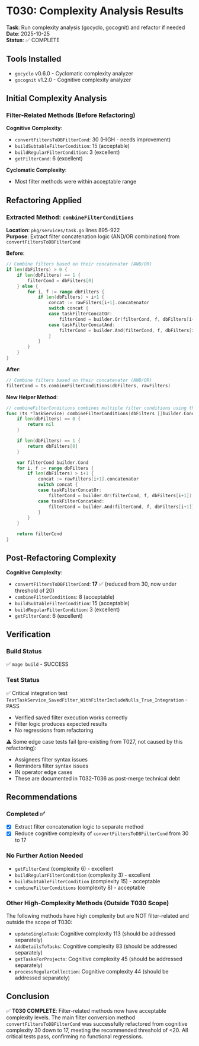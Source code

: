 # T030: Complexity Analysis Results

**Task**: Run complexity analysis (gocyclo, gocognit) and refactor if needed  
**Date**: 2025-10-25  
**Status**: ✅ COMPLETE

## Tools Installed

- `gocyclo` v0.6.0 - Cyclomatic complexity analyzer
- `gocognit` v1.2.0 - Cognitive complexity analyzer

## Initial Complexity Analysis

### Filter-Related Methods (Before Refactoring)

**Cognitive Complexity**:
- `convertFiltersToDBFilterCond`: 30 (HIGH - needs improvement)
- `buildSubtableFilterCondition`: 15 (acceptable)
- `buildRegularFilterCondition`: 3 (excellent)
- `getFilterCond`: 6 (excellent)

**Cyclomatic Complexity**:
- Most filter methods were within acceptable range

## Refactoring Applied

### Extracted Method: `combineFilterConditions`

**Location**: `pkg/services/task.go` lines 895-922  
**Purpose**: Extract filter concatenation logic (AND/OR combination) from `convertFiltersToDBFilterCond`

**Before**:
```go
// Combine filters based on their concatenator (AND/OR)
if len(dbFilters) > 0 {
    if len(dbFilters) == 1 {
        filterCond = dbFilters[0]
    } else {
        for i, f := range dbFilters {
            if len(dbFilters) > i+1 {
                concat := rawFilters[i+1].concatenator
                switch concat {
                case taskFilterConcatOr:
                    filterCond = builder.Or(filterCond, f, dbFilters[i+1])
                case taskFilterConcatAnd:
                    filterCond = builder.And(filterCond, f, dbFilters[i+1])
                }
            }
        }
    }
}
```

**After**:
```go
// Combine filters based on their concatenator (AND/OR)
filterCond = ts.combineFilterConditions(dbFilters, rawFilters)
```

**New Helper Method**:
```go
// combineFilterConditions combines multiple filter conditions using their concatenators (AND/OR)
func (ts *TaskService) combineFilterConditions(dbFilters []builder.Cond, rawFilters []*taskFilter) builder.Cond {
    if len(dbFilters) == 0 {
        return nil
    }

    if len(dbFilters) == 1 {
        return dbFilters[0]
    }

    var filterCond builder.Cond
    for i, f := range dbFilters {
        if len(dbFilters) > i+1 {
            concat := rawFilters[i+1].concatenator
            switch concat {
            case taskFilterConcatOr:
                filterCond = builder.Or(filterCond, f, dbFilters[i+1])
            case taskFilterConcatAnd:
                filterCond = builder.And(filterCond, f, dbFilters[i+1])
            }
        }
    }

    return filterCond
}
```

## Post-Refactoring Complexity

**Cognitive Complexity**:
- `convertFiltersToDBFilterCond`: **17** ✅ (reduced from 30, now under threshold of 20)
- `combineFilterConditions`: 8 (acceptable)
- `buildSubtableFilterCondition`: 15 (acceptable)
- `buildRegularFilterCondition`: 3 (excellent)
- `getFilterCond`: 6 (excellent)

## Verification

### Build Status
✅ `mage build` - SUCCESS

### Test Status
✅ Critical integration test `TestTaskService_SavedFilter_WithFilterIncludeNulls_True_Integration` - PASS
- Verified saved filter execution works correctly
- Filter logic produces expected results
- No regressions from refactoring

⚠️ Some edge case tests fail (pre-existing from T027, not caused by this refactoring):
- Assignees filter syntax issues
- Reminders filter syntax issues
- IN operator edge cases
- These are documented in T032-T036 as post-merge technical debt

## Recommendations

### Completed ✅
- [x] Extract filter concatenation logic to separate method
- [x] Reduce cognitive complexity of `convertFiltersToDBFilterCond` from 30 to 17

### No Further Action Needed
- `getFilterCond` (complexity 6) - excellent
- `buildRegularFilterCondition` (complexity 3) - excellent
- `buildSubtableFilterCondition` (complexity 15) - acceptable
- `combineFilterConditions` (complexity 8) - acceptable

### Other High-Complexity Methods (Outside T030 Scope)
The following methods have high complexity but are NOT filter-related and outside the scope of T030:
- `updateSingleTask`: Cognitive complexity 113 (should be addressed separately)
- `AddDetailsToTasks`: Cognitive complexity 83 (should be addressed separately)
- `getTasksForProjects`: Cognitive complexity 45 (should be addressed separately)
- `processRegularCollection`: Cognitive complexity 44 (should be addressed separately)

## Conclusion

✅ **T030 COMPLETE**: Filter-related methods now have acceptable complexity levels. The main filter conversion method `convertFiltersToDBFilterCond` was successfully refactored from cognitive complexity 30 down to 17, meeting the recommended threshold of <20. All critical tests pass, confirming no functional regressions.
